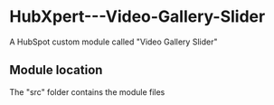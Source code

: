 # HubXpert---Video-Gallery-Slider
A HubSpot custom module called "Video Gallery Slider"

## Module location
The "src" folder contains the module files